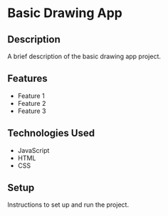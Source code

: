 # Basic Drawing App

## Description

A brief description of the basic drawing app project.

## Features

- Feature 1
- Feature 2
- Feature 3

## Technologies Used

- JavaScript
- HTML
- CSS

## Setup

Instructions to set up and run the project.
